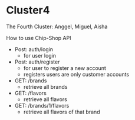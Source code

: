 # Cluster4
The Fourth Cluster: Anggel, Miguel, Aisha

How to use Chip-Shop API

* Post: auth/login
    * for user login
* Post: auth/register
    * for user to register a new account
    * registers users are only customer accounts
* GET: /brands
    * retrieve all brands
* GET: /flavors
    * retrieve all flavors
* GET: /brands/1/flavors
    * retrieve all flavors of that brand
